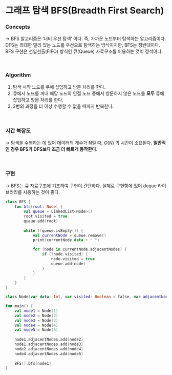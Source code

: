 # 그래프 탐색 BFS(Breadth First Search)

### Concepts

→ BFS 알고리즘은 ‘너비 우선 탐색’ 이다. 즉, 가까운 노드부터 탐색하는 알고리즘이다. DFS는 최대한 멀리 있는 노드를 우선으로 탐색하는 방식이지만, BFS는 정반대이다. BFS 구현은 선입선출(FIFO) 방식인 큐(Queue) 자료구조를 이용하는 것이 정석이다.

<br>

### Algorithm

1. 탐색 시작 노드를 쿠에 삽입하고 방문 처리를 한다.
2. 큐에서 노드를 꺼내 해당 노드의 인접 노드 중에서 방문하지 않은 노드를 **모두** 큐에 삽입하고 방문 처리를 한다.
3. 2번의 과정을 더 이상 수행할 수 없을 때까지 반복한다.

<br>

### 시간 복잡도

→ 탐색을 수행하는 데 있어 데이터의 개수가 N일 때, $O(N)$ 의 시간이 소요된다. **일반적인 경우 BFS가 DFS보다 조금 더 빠르게 동작한다.**

<br>

### 구현

→ BFS는 큐 자료구조에 기초하여 구현이 간단하다. 실제로 구현함에 있어 deque 라이브러리를 사용하는 것이 좋다.

```kotlin
class BFS {
    fun bfs(root: Node) {
        val queue = LinkedList<Node>()
        root.visited = true
        queue.add(root)
        
        while (!queue.isEmpty()) {
            val currentNode = queue.remove()
            print(currentNode.data + " ")

            for (node in currentNode.adjacentNodes) {
                if (!node.visited) {
                    node.visited = true
                    queue.add(node)
                }
            }
        }
    }
}

class Node(var data: Int, var visited: Boolean = false, var adjacentNodes: MutableList<Node>)

fun main() {
    val node1 = Node(1)
    val node2 = Node(2)
    val node3 = Node(3)
    val node4 = Node(4)
    val node5 = Node(5)
    
    node1.adjacentNodes.add(node2)
    node1.adjacentNodes.add(node3)
    node2.adjacentNodes.add(node4)
    node4.adjacentNodes.add(node5)
    
    BFS().bfs(node1)
}
```